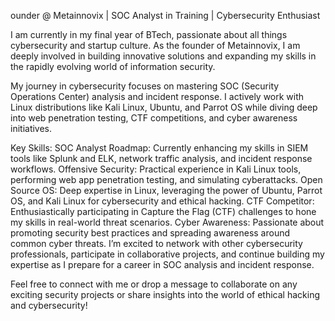 ounder @ Metainnovix | SOC Analyst in Training | Cybersecurity Enthusiast

I am currently in my final year of BTech, passionate about all things cybersecurity and startup culture. As the founder of Metainnovix, I am deeply involved in building innovative solutions and expanding my skills in the rapidly evolving world of information security.

My journey in cybersecurity focuses on mastering SOC (Security Operations Center) analysis and incident response. I actively work with Linux distributions like Kali Linux, Ubuntu, and Parrot OS while diving deep into web penetration testing, CTF competitions, and cyber awareness initiatives.

Key Skills:
SOC Analyst Roadmap: Currently enhancing my skills in SIEM tools like Splunk and ELK, network traffic analysis, and incident response workflows.
Offensive Security: Practical experience in Kali Linux tools, performing web app penetration testing, and simulating cyberattacks.
Open Source OS: Deep expertise in Linux, leveraging the power of Ubuntu, Parrot OS, and Kali Linux for cybersecurity and ethical hacking.
CTF Competitor: Enthusiastically participating in Capture the Flag (CTF) challenges to hone my skills in real-world threat scenarios.
Cyber Awareness: Passionate about promoting security best practices and spreading awareness around common cyber threats.
I’m excited to network with other cybersecurity professionals, participate in collaborative projects, and continue building my expertise as I prepare for a career in SOC analysis and incident response.

Feel free to connect with me or drop a message to collaborate on any exciting security projects or share insights into the world of ethical hacking and cybersecurity!


